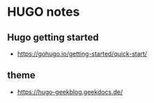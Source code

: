 # HUGO notes

## Hugo getting started

  - https://gohugo.io/getting-started/quick-start/

## theme

  - https://hugo-geekblog.geekdocs.de/